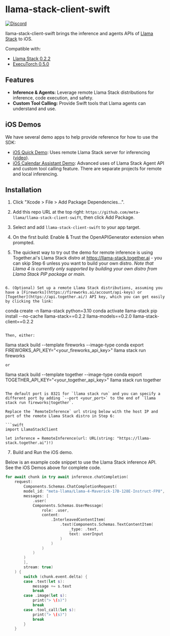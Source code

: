 # llama-stack-client-swift

[![Discord](https://img.shields.io/discord/1257833999603335178)](https://discord.gg/llama-stack)

llama-stack-client-swift brings the inference and agents APIs of [Llama Stack](https://github.com/meta-llama/llama-stack) to iOS.

Compatible with:
- [Llama Stack 0.2.2](https://github.com/meta-llama/llama-stack/releases/tag/v0.2.2)
- [ExecuTorch 0.5.0](https://github.com/pytorch/executorch/releases/tag/v0.5.0)

## Features

- **Inference & Agents:** Leverage remote Llama Stack distributions for inference, code execution, and safety.
- **Custom Tool Calling:**  Provide Swift tools that Llama agents can understand and use.

## iOS Demos
We have several demo apps to help provide reference for how to use the SDK:
- [iOS Quick Demo](https://github.com/meta-llama/llama-stack-client-swift/tree/latest-release/examples/ios_quick_demo): Uses remote Llama Stack server for inferencing ([video](https://drive.google.com/file/d/1HnME3VmsYlyeFgsIOMlxZy5c8S2xP4r4/view?usp=sharing)).
- [iOS Calendar Assistant Demo](https://github.com/meta-llama/llama-stack-client-swift/tree/latest-release/examples/ios_calendar_assistant): Advanced uses of Llama Stack Agent API and custom tool calling feature. There are separate projects for remote and local inferencing.


## Installation

1. Click "Xcode > File > Add Package Dependencies...".

2. Add this repo URL at the top right: `https://github.com/meta-llama/llama-stack-client-swift`, then click Add Package.

3. Select and add `llama-stack-client-swift` to your app target.

4. On the first build: Enable & Trust the OpenAPIGenerator extension when prompted.

5. The quickest way to try out the demo for remote inference is using Together.ai's Llama Stack distro at https://llama-stack.together.ai - you can skip Step 6 unless you want to build your own distro.
*Note that Llama 4 is currently only supported by building your own distro from Llama Stack PIP package or main.*
```

6. (Optional) Set up a remote Llama Stack distributions, assuming you have a [Fireworks](https://fireworks.ai/account/api-keys) or [Together](https://api.together.ai/) API key, which you can get easily by clicking the link:

```
conda create -n llama-stack python=3.10
conda activate llama-stack
pip install --no-cache llama-stack==0.2.2 llama-models==0.2.0 llama-stack-client==0.2.2
```

Then, either:
```
llama stack build --template fireworks --image-type conda
export FIREWORKS_API_KEY="<your_fireworks_api_key>"
llama stack run fireworks
```
or
```
llama stack build --template together --image-type conda
export TOGETHER_API_KEY="<your_together_api_key>"
llama stack run together
```

The default port is 8321 for `llama stack run` and you can specify a different port by adding `--port <your_port>` to the end of `llama stack run fireworks|together`.

Replace the `RemoteInference` url string below with the host IP and port of the remote Llama Stack distro in Step 6:

```swift
import LlamaStackClient

let inference = RemoteInference(url: URL(string: "https://llama-stack.together.ai")!)
```

7. Build and Run the iOS demo.

Below is an example code snippet to use the Llama Stack inference API. See the iOS Demos above for complete code.

```swift
for await chunk in try await inference.chatCompletion(
    request:
        Components.Schemas.ChatCompletionRequest(
        model_id: "meta-llama/Llama-4-Maverick-17B-128E-Instruct-FP8",
        messages: [
            .user(
            Components.Schemas.UserMessage(
                role: .user,
                content:
                    .InterleavedContentItem(
                        .text(Components.Schemas.TextContentItem(
                            _type: .text,
                            text: userInput
                        )
                    )
                )
            )
        )
        ],
        stream: true)
    ) {
        switch (chunk.event.delta) {
        case .text(let s):
            message += s.text
            break
        case .image(let s):
            print("> \(s)")
            break
        case .tool_call(let s):
            print("> \(s)")
            break
        }
    }
```

